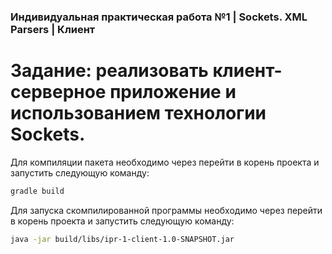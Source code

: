 ### Индивидуальная практическая работа №1 | Sockets. XML Parsers | Клиент
# Задание: реализовать клиент-серверное приложение и использованием технологии Sockets.
Для компиляции пакета необходимо через перейти в корень проекта и запустить следующую команду:
``` bash
gradle build
```

Для запуска скомпилированной программы необходимо через перейти в корень проекта и запустить следующую команду:
``` bash
java -jar build/libs/ipr-1-client-1.0-SNAPSHOT.jar
```

